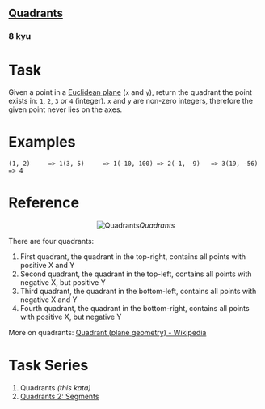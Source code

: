 <h2><a href=https://www.codewars.com/kata/643af0fa9fa6c406b47c5399/train/python target="_blank">Quadrants</a></h2><h3>8 kyu</h3><h1 id="task">Task</h1><p>Given a point in a <a href="//en.wikipedia.org/wiki/Euclidean_plane" data-turbolinks="false" target="_blank">Euclidean plane</a> (<code>x</code> and <code>y</code>), return the quadrant the point exists in: <code>1</code>, <code>2</code>, <code>3</code> or <code>4</code> (integer). <code>x</code> and <code>y</code> are non-zero integers, therefore the given point never lies on the axes.</p><h1 id="examples">Examples</h1><pre><code>(1, 2)     =&gt; 1(3, 5)     =&gt; 1(-10, 100) =&gt; 2(-1, -9)   =&gt; 3(19, -56)  =&gt; 4</code></pre><h1 id="reference">Reference</h1><center><img title="Quadrants" src="https://upload.wikimedia.org/wikipedia/commons/thumb/1/1a/Cartesian_coordinates_2D.svg/300px-Cartesian_coordinates_2D.svg.png" style="background:white"><i>Quadrants</i></center><p>There are four quadrants:</p><ol><li>First quadrant, the quadrant in the top-right, contains all points with positive X and Y</li><li>Second quadrant, the quadrant in the top-left, contains all points with negative X, but positive Y</li><li>Third quadrant, the quadrant in the bottom-left, contains all points with negative X and Y</li><li>Fourth quadrant, the quadrant in the bottom-right, contains all points with positive X, but negative Y</li></ol><p>More on quadrants: <a href="https://en.wikipedia.org/wiki/Quadrant_(plane_geometry)" data-turbolinks="false" target="_blank">Quadrant (plane geometry) - Wikipedia</a></p><h1 id="task-series">Task Series</h1><ol><li>Quadrants <em>(this kata)</em></li><li><a href="https://www.codewars.com/kata/643ea1adef815316e5389d17" data-turbolinks="false" target="_blank">Quadrants 2: Segments</a></li></ol>